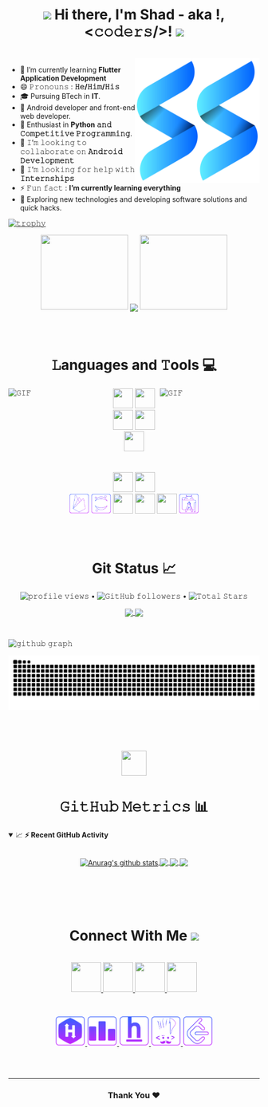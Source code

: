 <h1 align="center">
  <a target="_blank">
    <img src="https://github.com/JayantGoel001/JayantGoel001/blob/master/GIF/Earth.gif" width="24px" style="max-width:100%;">
  </a>
  Hi there, I'm Shad - aka <coder/>!, &lt;𝚌𝚘𝚍𝚎𝚛𝚜/&gt;!
  <a target="_blank">
    <img src="https://github.com/JayantGoel001/JayantGoel001/blob/master/GIF/Hi.gif" width="40px" />
  </a>
</h1>

<br/>

<a target="_blank">
  <img align="right" height="250" width="250" alt="LOGO" src="https://github.com/Shad-Sheikh/Shad-Sheikh/blob/master/Files/SS_1.png">
</a>

- 🔭 I’m currently learning **Flutter Application Development**
- 😄 𝙿𝚛𝚘𝚗𝚘𝚞𝚗𝚜 : **𝙷𝚎/𝙷𝚒𝚖/𝙷𝚒𝚜**
- 🎓 Pursuing BTech in **IT**.
- 💼 Android developer and front-end web developer.
- 🌱 Enthusiast in **Python 𝚊𝚗𝚍 𝙲𝚘𝚖𝚙𝚎𝚝𝚒𝚝𝚒𝚟𝚎 𝙿𝚛𝚘𝚐𝚛𝚊𝚖𝚖𝚒𝚗𝚐**.
- 👯 𝙸’𝚖 𝚕𝚘𝚘𝚔𝚒𝚗𝚐 𝚝𝚘 𝚌𝚘𝚕𝚕𝚊𝚋𝚘𝚛𝚊𝚝𝚎 𝚘𝚗 **𝙰𝚗𝚍𝚛𝚘𝚒𝚍 𝙳𝚎𝚟𝚎𝚕𝚘𝚙𝚖𝚎𝚗𝚝**
- 🤔 𝙸’𝚖 𝚕𝚘𝚘𝚔𝚒𝚗𝚐 𝚏𝚘𝚛 𝚑𝚎𝚕𝚙 𝚠𝚒𝚝𝚑 **𝙸𝚗𝚝𝚎𝚛𝚗𝚜𝚑𝚒𝚙𝚜**
- ⚡ 𝙵𝚞𝚗 𝚏𝚊𝚌𝚝 : **I’m currently learning everything**
- 🤔 Exploring new technologies and developing software solutions and quick hacks.

[![𝚝𝚛𝚘𝚙𝚑𝚢](https://github-profile-trophy.vercel.app/?username=Shad-Sheikh&column=8&margin-w=15&margin-h=15&no-bg=true&no-frame=true&theme=juicyfresh)](https://github.com/Shad-Sheikh)

<p align="center">
  <a>
    <img height="150" width="175" src="https://github.com/JayantGoel001/JayantGoel001/blob/master/PNG/left.png">
    <img align="center" src="https://github-readme-streak-stats.herokuapp.com/?user=Shad-Sheikh&theme=dark&hide_border=true"/>
    <img height="150" width="175" src="https://github.com/JayantGoel001/JayantGoel001/blob/master/PNG/right.png">
  </a>
</p>

<br/>
<br/>                                                         

<h1 align="center">
  𝙻anguages and 𝚃ools 💻
</h1>

<a target="_blank"><img align="left" height="200" width="200" alt="𝙶𝙸𝙵" src="https://github.com/JayantGoel001/JayantGoel001/blob/master/GIF/github.gif"></a>
<a target="_blank"><img align="right" height="200" width="200" alt="𝙶𝙸𝙵" src="https://github.com/JayantGoel001/JayantGoel001/blob/master/GIF/github.gif"></a>

<p align="center">
  <a>
    <code><img height="40" width="40" src="https://img.icons8.com/nolan/64/android-os.png"></code>
    <code><img height="40" width="40" src="https://img.icons8.com/nolan/64/java-coffee-cup-logo.png"></code>
    <code><img height="40" width="40" src="https://img.icons8.com/nolan/64/python.png"></code>
    <code><img height="40" width="40" src="https://img.icons8.com/nolan/64/c-plus-plus.png"></code>
    <code><img height="40" width="40" src="https://img.icons8.com/nolan/64/copyright.png"></code>
  </a>
</p>

#

<p align="center">
  <a>    
    <code><img height="40" width="40" src= "https://img.icons8.com/nolan/64/git.png"></code>
    <code><img height="40" width="40" src="https://img.icons8.com/nolan/64/github.png"></code>
    <code><img height="40" width="40" src="https://github.com/Shad-Sheikh/Shad-Sheikh/blob/master/Files/Logo/FireBase_logo.png"></code>
    <code><img height="40" width="40" src="https://github.com/Shad-Sheikh/Shad-Sheikh/blob/master/Files/Logo/Jupyter_logo.png"></code>
    <code><img height="40" width="40" src="https://img.icons8.com/nolan/64/google-scholar.png"></code>
    <code><img height="40" width="40" src="https://img.icons8.com/nolan/64/visual-studio-code-2019.png"></code>
    <code><img height="40" width="40" src="https://img.icons8.com/nolan/64/sublime-text-new-logo.png"></code>
    <code><img height="40" width="40" src="https://github.com/Shad-Sheikh/Shad-Sheikh/blob/master/Files/Logo/Android_logo_Artboard%207.png"></code>
  </a>
</p>                                                            

<br/>
<br/>

<h1 align="center">
  Git Status 📈
</h1>
  
<p align="center">
  <img src="https://gpvc.arturio.dev/Shad-Sheikh" alt="𝚙𝚛𝚘𝚏𝚒𝚕𝚎 𝚟𝚒𝚎𝚠𝚜"> •  
<!--   <img alt = "profile views" src="https://komarev.com/ghpvc/?username=Shad-Sheikh&style=flat&color=brightgreen"> •    -->
  <img alt="𝙶𝚒𝚝𝙷𝚞𝚋 𝚏𝚘𝚕𝚕𝚘𝚠𝚎𝚛𝚜" src="https://img.shields.io/github/followers/Shad-Sheikh?label=Followers&style=social"> •   
  <img src="https://img.shields.io/github/stars/Shad-Sheikh?label=Stars" alt="𝚃𝚘𝚝𝚊𝚕 𝚂𝚝𝚊𝚛𝚜">
</p>

<p align="center">
  <a href="https://github.com/Shad-Sheikh">
    <img align="center" src="https://github-readme-stats.vercel.app/api?username=Shad-Sheikh&show_icons=true&hide_border=true&title_color=94b4a4&amp&icon_color=FFFFFF&amp&text_color=FFFFFF&amp&bg_color=000000&count_private=true&include_all_commits=true"/>
  </a>
  <a href="https://github.com/JayantGoel001">
    <img align="center" height="195px" src="https://github-readme-stats.vercel.app/api/top-langs/?username=Shad-Sheikh&text_color=FFFFFF&bg_color=000000&title_color=94b4a4&langs_count=15&layout=compact&hide_border=true" />
  </a>
</p>
</details>
<br>

![𝚐𝚒𝚝𝚑𝚞𝚋 𝚐𝚛𝚊𝚙𝚑](https://activity-graph.herokuapp.com/graph?username=Shad-Sheikh&theme=react-dark&hide_border=true&area=true)

<!-- Don't Run Contribution Graph(Generate Snake) Action on your default Branch-->
![𝙶𝚒𝚝𝚑𝚞𝚋 𝙲𝚘𝚗𝚝𝚛𝚒𝚋𝚞𝚝𝚒𝚘𝚗 𝙶𝚛𝚊𝚙𝚑](https://github.com/JayantGoel001/JayantGoel001/blob/main/github-contribution-grid-snake.svg)
<!-- Don't Run Contribution Graph(Generate Snake) Action on your default Branch -->
<br/>

<!--
<summary>
  <g-emoji class="g-emoji" alias="chart_with_upwards_trend" fallback-src="https://github.githubassets.com/images/icons/emoji/unicode/1f4c8.png">📈</g-emoji>
  <strong>𝚆𝚊𝚔𝚊𝚃𝚒𝚖𝚎 𝚂𝚝𝚊𝚝𝚜 : </strong>
</summary>

<a target="_blank">
  <img align="right" height="330px" width="500px" src="https://wakatime.com/share/@JayantGoel001/d757c83d-c3a9-424e-86f1-ce88190c9840.svg" >
</a>

<br>
<br>
-->
<!--START_SECTION:waka-->
<!--
![Lines of code](https://img.shields.io/badge/From%20Hello%20World%20I%27ve%20Written-697670%20lines%20of%20code-blue)

**🐱 My Github Data** 

> 🏆 3,892 Contributions in the Year 2021
 > 
> 📦 1.1 MB Used in Github's Storage 
 > 
> 💼 Opted to Hire
 > 
> 📜 190 Public Repositories 
 > 
> 🔑 2 Private Repositories  
 > 
**I'm a Night 🦉** 

```text
🌞 Morning    93 commits     ██░░░░░░░░░░░░░░░░░░░░░░░   9.22% 
🌆 Daytime    274 commits    ██████░░░░░░░░░░░░░░░░░░░   27.16% 
🌃 Evening    396 commits    █████████░░░░░░░░░░░░░░░░   39.25% 
🌙 Night      246 commits    ██████░░░░░░░░░░░░░░░░░░░   24.38%

```
📅 **I'm Most Productive on Sunday** 

```text
Monday       147 commits    ███░░░░░░░░░░░░░░░░░░░░░░   14.57% 
Tuesday      112 commits    ██░░░░░░░░░░░░░░░░░░░░░░░   11.1% 
Wednesday    119 commits    ███░░░░░░░░░░░░░░░░░░░░░░   11.79% 
Thursday     117 commits    ███░░░░░░░░░░░░░░░░░░░░░░   11.6% 
Friday       117 commits    ███░░░░░░░░░░░░░░░░░░░░░░   11.6% 
Saturday     189 commits    ████░░░░░░░░░░░░░░░░░░░░░   18.73% 
Sunday       208 commits    █████░░░░░░░░░░░░░░░░░░░░   20.61%

```


📊 **This Week I Spent My Time On** 

```text
⌚︎ Time Zone: Asia/Kolkata

💬 Programming Languages: 
Other                    51 hrs 1 min        ████████████████████░░░░░   81.29% 
C++                      3 hrs 53 mins       █░░░░░░░░░░░░░░░░░░░░░░░░   6.2% 
SCSS                     2 hrs 9 mins        ░░░░░░░░░░░░░░░░░░░░░░░░░   3.43% 
JavaScript               1 hr 47 mins        ░░░░░░░░░░░░░░░░░░░░░░░░░   2.86% 
HTML                     1 hr 41 mins        ░░░░░░░░░░░░░░░░░░░░░░░░░   2.7%

🔥 Editors: 
Browser                  50 hrs 15 mins      ████████████████████░░░░░   80.06% 
WebStorm                 6 hrs 49 mins       ██░░░░░░░░░░░░░░░░░░░░░░░   10.87% 
CLion                    4 hrs 8 mins        █░░░░░░░░░░░░░░░░░░░░░░░░   6.6% 
PyCharm                  1 hr 33 mins        ░░░░░░░░░░░░░░░░░░░░░░░░░   2.47%

🐱‍💻 Projects: 
CodeChef                 16 hrs 48 mins      ██████░░░░░░░░░░░░░░░░░░░   26.77% 
Get-It-Done              13 hrs 42 mins      █████░░░░░░░░░░░░░░░░░░░░   21.84% 
Basic                    10 hrs 50 mins      ████░░░░░░░░░░░░░░░░░░░░░   17.28% 
CodeForces               6 hrs 27 mins       ██░░░░░░░░░░░░░░░░░░░░░░░   10.28% 
AtCoder                  4 hrs 47 mins       ██░░░░░░░░░░░░░░░░░░░░░░░   7.63%

💻 Operating System: 
Windows                  62 hrs 46 mins      █████████████████████████   100.0%

```

**I Mostly Code in Jupyter Notebook** 

```text
Jupyter Notebook         27 repos            ██████░░░░░░░░░░░░░░░░░░░   27.27% 
Python                   21 repos            █████░░░░░░░░░░░░░░░░░░░░   21.21% 
C++                      12 repos            ███░░░░░░░░░░░░░░░░░░░░░░   12.12% 
JavaScript               9 repos             ██░░░░░░░░░░░░░░░░░░░░░░░   9.09% 
Kotlin                   7 repos             █░░░░░░░░░░░░░░░░░░░░░░░░   7.07%

```
⏳ **Year Progress** { ███████████████████████████▁▁▁ } 90.17 % as on ⏰ 26-11-2020.



 Last Updated on 23/06/2021
-->
<!--END_SECTION:waka-->

<!--
<p align="center">
  <a>
    <img align="center" width="400px" height="400px" src="https://wakatime.com/share/@JayantGoel001/2be1608b-10ea-42dd-b1f5-80ed001062b1.svg"/>
  </a>
  <a>
    <img align="center" height="400px" width="400px" src="https://wakatime.com/share/@JayantGoel001/c7e94976-73a4-4959-a081-4ca2e1126556.svg" />
  </a>
</p>
-->

<br/>
<br/>

<p align="center">
  <a href="https://github.com/Shad-Sheikh">
    <img height="50" width="50" src="https://cdn.jsdelivr.net/npm/simple-icons@3.0.1/icons/github.svg">  
  </a>
</p>
<h1 align="center">
  𝙶𝚒𝚝𝙷𝚞𝚋 𝙼𝚎𝚝𝚛𝚒𝚌𝚜 📊
</h1>
<!--
svg coding
<p align="center">
  <a href='https://github.com/JayantGoel001/'>
    <img width="75%" src="https://github.com/JayantGoel001/JayantGoel001/blob/master/metrics.svg"/>
    <img src="https://github.com/Shad-Sheikh/Shad-Sheikh/blob/master/Files/matric_details.svg" width="75%"/>
  </a>
</p>
-->

<details open="">
<summary>
  <g-emoji class="g-emoji" alias="chart_with_upwards_trend" fallback-src="https://github.githubassets.com/images/icons/emoji/unicode/1f4c8.png">📈</g-emoji>
  <strong>⚡ Recent GitHub Activity</strong>
</summary>
<br>

<p align="center">
  

<a href="https://github.com/Shad-Sheikh/HackerRank-PYTHON">
  <img align="center" src="https://github-readme-stats-anuraghazra1.vercel.app/api/pin/?username=Shad-Sheikh&repo=HackerRank-Python&theme=material-palenight" alt="Anurag's github stats" />
</a>
<a href="https://github.com/Shad-Sheikh/HackerRank-JAVA">
  <!-- Change the `github-readme-stats.anuraghazra1.vercel.app` to `github-readme-stats.vercel.app`  -->
  <img align="center" src="https://github-readme-stats-anuraghazra1.vercel.app/api/pin/?username=Shad-Sheikh&repo=HackerRank-Java&theme=material-palenight" />
</a>

<a href="https://github.com/Shad-Sheikh/HackerRank-CPP">
  <!-- Change the `github-readme-stats.anuraghazra1.vercel.app` to `github-readme-stats.vercel.app`  -->
  <img align="center" src="https://github-readme-stats-anuraghazra1.vercel.app/api/pin/?username=Shad-Sheikh&repo=HackerRank-CPP&theme=material-palenight" />
</a>    
<a href="https://github.com/Shad-Sheikh/HackerRank-C">
  <!-- Change the `github-readme-stats.anuraghazra1.vercel.app` to `github-readme-stats.vercel.app`  -->
  <img align="center" src="https://github-readme-stats-anuraghazra1.vercel.app/api/pin/?username=Shad-Sheikh&repo=HackerRank-C&theme=material-palenight" />
</a>

 </p> 
</details>
<br>








 <!--
 <details>
  <summary>⚡ Recent GitHub Activity</summary>
  <br/>
<!--1. 🗣 Commented on [#43](https://github.com/DenverCoder1/jct-discord-bot/issues/43) in [DenverCoder1/jct-discord-bot](https://github.com/DenverCoder1/jct-discord-bot)
2. 🗣 Commented on [#43](https://github.com/DenverCoder1/jct-discord-bot/issues/43) in [DenverCoder1/jct-discord-bot](https://github.com/DenverCoder1/jct-discord-bot)
3. 🎉 Merged PR [#44](https://github.com/DenverCoder1/jct-discord-bot/pull/44) in [DenverCoder1/jct-discord-bot](https://github.com/DenverCoder1/jct-discord-bot)
4. ❗️ Closed issue [#42](https://github.com/DenverCoder1/jct-discord-bot/issues/42) in [DenverCoder1/jct-discord-bot](https://github.com/DenverCoder1/jct-discord-bot)
5. 💪 Opened PR [#44](https://github.com/DenverCoder1/jct-discord-bot/pull/44) in [DenverCoder1/jct-discord-bot](https://github.com/DenverCoder1/jct-discord-bot)
</details>
-->

<br/>
<br/>
<br/>                                                                    

<h1 align="center">
  Connect With Me
  <a target="_blank">
    <img src="https://github.com/JayantGoel001/JayantGoel001/blob/master/GIF/Handshake.gif" width="40px" />
  </a>
</h1>

<p align="center">
  <br>
  <a href="https://www.linkedin.com/in/shad-sheikh-48b2951aa/" target="_blank">
    <code><img height="60" width="60" src="https://img.icons8.com/nolan/96/linkedin.png"/></code>
  <a href="https://www.instagram.com/shadsheikh_/" target="_blank">
    <code><img height="60" width="60" src="https://img.icons8.com/nolan/96/instagram-new.png"/></code>
  </a>
  <a href="https://twitter.com/ShadSheikh_?s=08" target="_blank">
    <code><img height="60" width="60" src="https://img.icons8.com/nolan/96/twitter.png"/></code>
  </a>
  <a href="https://shad-portfolio.herokuapp.com/ ">
    <code><img height="60" width="60" src="https://img.icons8.com/nolan/64/web.png"/></code>
  </a>
</p>
<br/>

<p align="center">
  <a href="https://www.hackerrank.com/shadsheikh3107" target="_blank">
    <code><img height="60" width="60" src="https://github.com/Shad-Sheikh/Shad-Sheikh/blob/master/Files/Logo/HackerRank_logo_Artboard%204.png"/></code>
  </a>

  <a href="https://www.hackerrank.com/shadsheikh3107" target="_blank">
    <code><img height="60" width="60" src="https://github.com/Shad-Sheikh/Shad-Sheikh/blob/master/Files/Logo/CodeForces_logo_Artboard%203.png"/></code>
  </a>

  <a href="https://www.hackerrank.com/shadsheikh3107" target="_blank">
    <code><img height="60" width="60" src="https://github.com/Shad-Sheikh/Shad-Sheikh/blob/master/Files/Logo/HackerEarth_logo.png"/></code>
  </a>

  <a href="https://www.codechef.com/users/shad_sheikh" target="_blank">
    <code><img height="60" width="60" src="https://github.com/Shad-Sheikh/Shad-Sheikh/blob/master/Files/Logo/CodeChef_logo.png"/></code>
  </a>
  
  <a href="https://leetcode.com/shasheikh/" target="_blank">
    <code><img height="60" width="60" src="https://github.com/Shad-Sheikh/Shad-Sheikh/blob/master/Files/Logo/leetcode_logo.png"/></code>
  </a>
</p>

<br/>
<br/>

-----
<div align="center">

### Thank You ❤️

</div>
